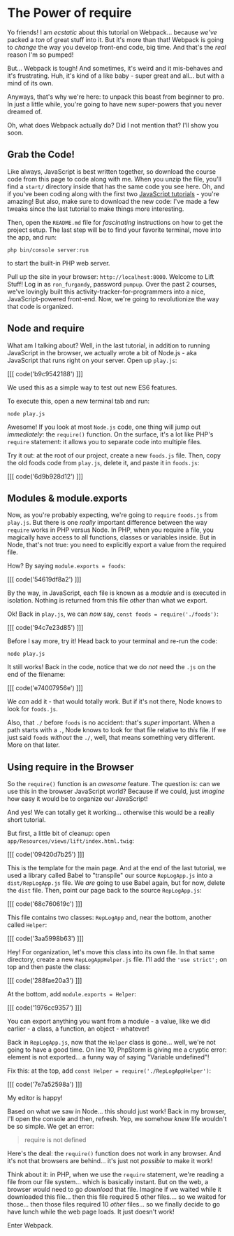 # The Power of require

Yo friends! I am *ecstatic* about this tutorial on Webpack... because *we've*
packed a *ton* of great stuff into it. But it's more than that! Webpack is going
to *change* the way you develop front-end code, big time. And that's the *real*
reason I'm so pumped!

But... Webpack is tough! And sometimes, it's weird and it mis-behaves and it's frustrating.
Huh, it's kind of a like baby - super great and all... but with a mind of its own.

Anyways, that's why we're here: to unpack this beast from beginner to pro. In just
a little while, you're going to have new super-powers that you never dreamed of.

Oh, what does Webpack actually do? Did I not mention that? I'll show you soon.

## Grab the Code!

Like always, JavaScript is best written together, so download the course code from
this page to code along with me. When you unzip the file, you'll find a `start/`
directory inside that has the same code you see here. Oh, and if you've been coding
along with the first two [JavaScript tutorials][modern_javascript] - you're amazing!
But also, make sure to download the new code: I've made a few tweaks since the last
tutorial to make things more interesting.

Then, open the `README.md` file for *fascinating* instructions on how to get the
project setup. The last step will be to find your favorite terminal, move into the
app, and run:

```terminal
php bin/console server:run
```

to start the built-in PHP web server.

Pull up the site in your browser: `http://localhost:8000`. Welcome to Lift Stuff!
Log in as `ron_furgandy`, password `pumpup`. Over the past 2 courses, we've lovingly
built this activity-tracker-for-programmers into a nice, JavaScript-powered front-end.
Now, we're going to revolutionize the way that code is organized.

## Node and require

What am I talking about? Well, in the last tutorial, in addition to running JavaScript
in the browser, we actually wrote a bit of Node.js - aka JavaScript that runs right
on your server. Open up `play.js`:

[[[ code('b9c9542188') ]]]

We used this as a simple way to test out new ES6 features.

To execute this, open a new terminal tab and run:

```terminal
node play.js
```

Awesome! If you look at most `Node.js` code, one thing will jump out *immediately*:
the `require()` function. On the surface, it's a lot like PHP's `require` statement:
it allows you to separate code into multiple files.

Try it out: at the root of our project, create a new `foods.js` file. Then, copy
the old foods code from `play.js`, delete it, and paste it in `foods.js`:

[[[ code('6d9b928d12') ]]]

## Modules & module.exports

Now, as you're probably expecting, we're going to `require` `foods.js` from `play.js`.
But there is one *really* important difference between the way `require`
works in PHP versus Node. In PHP, when you require a file, you magically have access
to all functions, classes or variables inside. But in Node, that's not true: you
need to explicitly export a value from the required file.

How? By saying `module.exports = foods`:

[[[ code('54619df8a2') ]]]

By the way, in JavaScript, each file is known as a *module* and is executed in
isolation. Nothing is returned from this file *other* than what we export.

Ok! Back in `play.js`, we can *now* say, `const foods = require('./foods')`:

[[[ code('94c7e23d85') ]]]

Before I say more, try it! Head back to your terminal and re-run the code:

```terminal-silent
node play.js
```

It still works! Back in the code, notice that we do *not* need the `.js` on the end
of the filename:

[[[ code('e74007956e') ]]]

We *can* add it - that would totally work. But if it's not there, Node knows to look
for `foods.js`.

Also, that `./` before `foods` is no accident: that's *super* important. When a path
starts with a `.`, Node knows to look for that file relative to *this* file. If we
just said `foods` *without* the `./`, well, that means something very different.
More on that later.

## Using require in the Browser

So the `require()` function is an *awesome* feature. The question is: can we use this
in the browser JavaScript world? Because if we could, just *imagine* how easy it
would be to organize our JavaScript!

And yes! We can totally get it working... otherwise this would be a really short
tutorial.

But first, a little bit of cleanup: open `app/Resources/views/lift/index.html.twig`:

[[[ code('09420d7b25') ]]]

This is the template for the main page. And at the end of the last tutorial, we
used a library called Babel to "transpile" our source `RepLogApp.js` into a `dist/RepLogApp.js`
file. We *are* going to use Babel again, but for now, delete the `dist` file. Then,
point our page back to the source `RepLogApp.js`:

[[[ code('68c760619c') ]]]

This file contains two classes: `RepLogApp` and, near the bottom, another called
`Helper`:

[[[ code('3aa5998b63') ]]]

Hey! For organization, let's move this class into its own file. In that
same directory, create a new `RepLogAppHelper.js` file. I'll add the `'use strict';`
on top and then paste the class:

[[[ code('288fae20a3') ]]]

At the bottom, add `module.exports = Helper`:

[[[ code('1976cc9357') ]]]

You can export anything you want from a module - a value, like we did earlier -
a class, a function, an object - whatever!

Back in `RepLogApp.js`, now that the `Helper` class is gone... well, we're not
going to have a good time. On line 10, PhpStorm is giving me a cryptic error:
element is not exported... a funny way of saying "Variable undefined"!

Fix this: at the top, add `const Helper = require('./RepLogAppHelper')`:

[[[ code('7e7a52598a') ]]]

My editor is happy!

Based on what we saw in Node... this should just work! Back in my browser, I'll
open the console and then, refresh. Yep, we somehow *knew* life wouldn't be so simple.
We get an error:

> require is not defined

Here's the deal: the `require()` function does not work in any browser. And it's not
that browsers are behind... it's just not *possible* to make it work!

Think about it: in PHP, when we use the `require` statement, we're reading a file
from our file system... which is basically instant. But on the web, a browser would
need to go *download* that file. Imagine if we waited while it downloaded this file...
then this file required 5 other files.... so we waited for those... then those files
required 10 *other* files... so we finally decide to go have lunch while the web page
loads. It just doesn't work!

Enter Webpack.


[modern_javascript]: https://knpuniversity.com/tracks/javascript#modern-javascript
